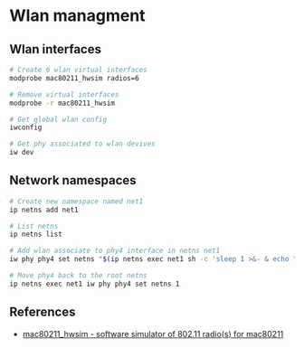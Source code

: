# Wlan managment

## Wlan interfaces

```bash
# Create 6 wlan virtual interfaces
modprobe mac80211_hwsim radios=6

# Remove virtual interfaces
modprobe -r mac80211_hwsim
```

```bash
# Get global wlan config
iwconfig

# Get phy associated to wlan devives
iw dev
```

## Network namespaces

```bash
# Create new namespace named net1
ip netns add net1

# List netns
ip netns list
```

```bash
# Add wlan associate to phy4 interface in netns net1
iw phy phy4 set netns "$(ip netns exec net1 sh -c 'sleep 1 >&- & echo "$!"')"

# Move phy4 back to the root netns
ip netns exec net1 iw phy phy4 set netns 1
```

## References

- [mac80211_hwsim - software simulator of 802.11 radio(s) for mac80211](https://www.kernel.org/doc/html/latest/networking/mac80211_hwsim/mac80211_hwsim.html)
